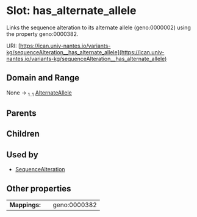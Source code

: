 
# Slot: has_alternate_allele

Links the sequence alteration to its alternate allele (geno:0000002) using the property geno:0000382.

URI: [https://ican.univ-nantes.io/variants-kg/sequenceAlteration__has_alternate_allele](https://ican.univ-nantes.io/variants-kg/sequenceAlteration__has_alternate_allele)


## Domain and Range

None &#8594;  <sub>1..1</sub> [AlternateAllele](AlternateAllele.md)

## Parents


## Children


## Used by

 * [SequenceAlteration](SequenceAlteration.md)

## Other properties

|  |  |  |
| --- | --- | --- |
| **Mappings:** | | geno:0000382 |